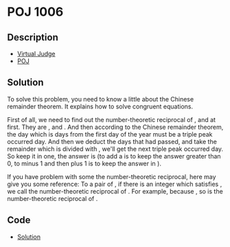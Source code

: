 # POJ 1006

## Description

- [Virtual Judge](https://vjudge.net/problem/POJ-1006)
- [POJ](http://poj.org/problem?id=1006)

## Solution

To solve this problem, you need to know a little about the Chinese remainder theorem. It explains how to solve congruent equations.

First of all, we need to find out the number-theoretic reciprocal of <data value="c{23}"></data>, <data value="c{28}"></data> and <data value="c{33}"></data> at first. They are <data value="c{6}"></data>, <data value="c{19}"></data> and <data value="c{2}"></data>. And then according to the Chinese remainder theorem, the day which is <data value="o{(}o{(}c{6}o{&times;}c{28}o{&times;}c{33}o{)}o{}v{p}o{+}o{(}c{23}o{&times;}c{19}o{&times;}c{33}o{)}o{}v{e}o{+}o{(}c{23}o{&times;}c{28}o{&times;}c{2}o{)}o{}v{i}o{)}"></data> days from the first day of the year must be a triple peak occurred day. And then we deduct the days that had passed, and take the remainder which is divided with <data value="c{23}o{&times;}c{28}o{&times;}c{33}"></data>, we'll get the next triple peak occurred day. So keep it in one, the answer is <data value="o{(}c{5544}o{}v{p}o{+}c{14421}o{}v{e}o{+}c{1288}o{}v{i}o{-}v{d}o{+}c{21252}o{-}c{1}o{)}o{mod}c{21252}o{+}c{1}"></data> (to add a <data value="c{21252}"></data> is to keep the answer greater than 0, to minus 1 and then plus 1 is to keep the answer in <data value="o{[}c{1}o{,}c{21252}o{]}"></data>).

If you have problem with some the number-theoretic reciprocal, here may give you some reference: To a pair of <data value="o{(}v{a}o{,}v{n}o{)}o{(}v{a}o{,}v{m}o{&isin;}c{&#8469;}b{o{+}}o{)}"></data>, if there is an integer <data value="v{n}"></data> which satisfies <data value="v{a}o{}v{n}o{&equiv;}c{1}o{(}o{mod}v{m}o{)}"></data>, we call <data value="v{n}"></data> the number-theoretic reciprocal of <data value="o{(}v{a}o{,}v{m}o{)}"></data>. For example, because <data value="c{6}o{&times;}c{28}o{&times;}c{33}o{&equiv;}c{1}o{(}o{mod}c{23}o{)}"></data>, so <data value="c{6}"></data> is the number-theoretic reciprocal of <data value="o{(}c{28}o{&times;}c{33}o{,}c{23}o{)}"></data>.

## Code

- [Solution](POJ.1006.0.cpp)
